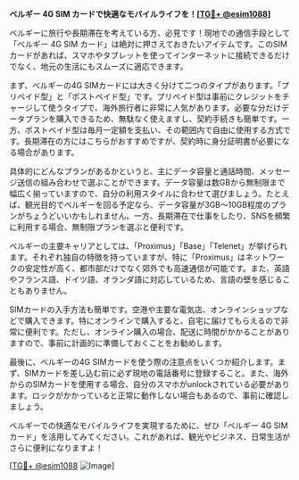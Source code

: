 **ベルギー 4G SIM カードで快適なモバイルライフを！[[TG💪+ @esim1088](https://t.me/s/esim1088)]**

ベルギーに旅行や長期滞在を考えている方、必見です！現地での通信手段として「ベルギー 4G SIM カード」は絶対に押さえておきたいアイテムです。このSIMカードがあれば、スマホやタブレットを使ってインターネットに接続できるだけでなく、地元の生活にもスムーズに適応できます。

まず、ベルギーの4G SIMカードには大きく分けて二つのタイプがあります。「プリペイド型」と「ポストペイド型」です。プリペイド型は事前にクレジットをチャージして使うタイプで、海外旅行者に非常に人気があります。必要な分だけデータプランを購入できるため、無駄なく使えますし、契約手続きも簡単です。一方、ポストペイド型は毎月一定額を支払い、その範囲内で自由に使用する方式です。長期滞在の方にはこちらがおすすめですが、契約時に身分証明書が必要になる場合があります。

具体的にどんなプランがあるかというと、主にデータ容量と通話時間、メッセージ送信の組み合わせで選ぶことができます。データ容量は数GBから無制限まで幅広く揃っていますので、自分の利用スタイルに合わせて選びましょう。たとえば、観光目的でベルギーを回る予定なら、データ容量が3GB〜10GB程度のプランがちょうどいいかもしれません。一方、長期滞在で仕事をしたり、SNSを頻繁に利用する場合、無制限プランを選ぶと便利です。

ベルギーの主要キャリアとしては、「Proximus」「Base」「Telenet」が挙げられます。それぞれ独自の特徴を持っていますが、特に「Proximus」はネットワークの安定性が高く、都市部だけでなく郊外でも高速通信が可能です。また、英語やフランス語、ドイツ語、オランダ語に対応しているため、言語の壁を感じることもありません。

SIMカードの入手方法も簡単です。空港や主要な電気店、オンラインショップなどで購入できます。特にオンラインで購入すると、自宅に届けてもらえるので非常に便利です。ただし、オンライン購入の場合、配送に時間がかかることがありますので、事前に計画的に準備しておくことをお勧めします。

最後に、ベルギーの4G SIMカードを使う際の注意点をいくつか紹介します。まず、SIMカードを差し込む前に必ず現地の電話番号に登録すること。また、海外からのSIMカードを使用する場合、自分のスマホがunlockされている必要があります。ロックがかかっていると正常に動作しない場合もあるので、事前に確認しましょう。

ベルギーでの快適なモバイルライフを実現するために、ぜひ「ベルギー 4G SIM カード」を活用してみてください。これがあれば、観光やビジネス、日常生活がさらに便利になりますよ！

[[TG💪+ @esim1088](https://t.me/s/esim1088) ![Image](https://i.postimg.cc/Y0z9fWf4/image.png)]